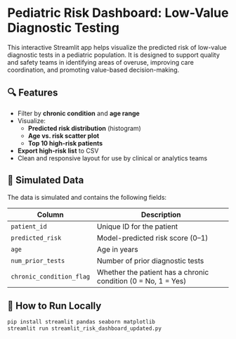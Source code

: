 
# Pediatric Risk Dashboard: Low-Value Diagnostic Testing

This interactive Streamlit app helps visualize the predicted risk of low-value diagnostic tests in a pediatric population. It is designed to support quality and safety teams in identifying areas of overuse, improving care coordination, and promoting value-based decision-making.

## 🔍 Features

- Filter by **chronic condition** and **age range**
- Visualize:
  - **Predicted risk distribution** (histogram)
  - **Age vs. risk scatter plot**
  - **Top 10 high-risk patients**
- **Export high-risk list** to CSV
- Clean and responsive layout for use by clinical or analytics teams

## 🧪 Simulated Data

The data is simulated and contains the following fields:

| Column | Description |
|--------|-------------|
| `patient_id` | Unique ID for the patient |
| `predicted_risk` | Model-predicted risk score (0–1) |
| `age` | Age in years |
| `num_prior_tests` | Number of prior diagnostic tests |
| `chronic_condition_flag` | Whether the patient has a chronic condition (0 = No, 1 = Yes) |

## 🚀 How to Run Locally

```bash
pip install streamlit pandas seaborn matplotlib
streamlit run streamlit_risk_dashboard_updated.py

